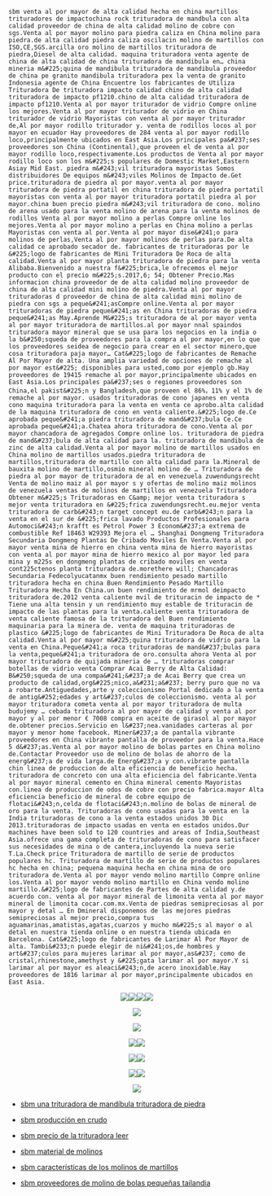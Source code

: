 
```
sbm venta al por mayor de alta calidad hecha en china martillos trituradores de impactochina rock trituradora de mandbula con alta calidad proveedor de china de alta calidad molino de cobre con sgs.Venta al por mayor molino para piedra caliza en China molino para piedra.de alta calidad piedra caliza oscilacin molino de martillos con ISO,CE,SGS.arcilla oro molino de martillos trituradora de piedra,Diesel de alta calidad. maquina trituradora venta agente de china de alta calidad de china trituradora de mandibula en… china mineria m&#225;quina de mandibula trituradora de mandibula proveedor de china pe granito mandibula trituradora pex la venta de granito Indonesia agente de China Encuentre los fabricantes de Utiliza Trituradora De trituradora impacto calidad chino de alta calidad trituradora de impacto pf1210.chino de alta calidad trituradora de impacto pf1210.Venta al por mayor triturador de vidrio Compre online los mejores.Venta al por mayor triturador de vidrio en China triturador de vidrio Mayoristas con venta al por mayor triturador de,Al por mayor rodillo triturador y. venta de rodillos locos al por mayor en ecuador Hay proveedores de 284 venta al por mayor rodillo loco,principalmente ubicados en East Asia.Los principales pa&#237;ses proveedores son China (Continental),que proveen el de venta al por mayor rodillo loco,respectivamente.Los productos de Venta al por mayor rodillo loco son los m&#225;s populares de Domestic Market,Eastern Asiay Mid East. piedra m&#243;vil trituradora mayoristas Somos distribuidores De equipos m&#243;viles Molinos de Impacto de.Get price.trituradora de piedra al por mayor.venta al por mayor trituradora de piedra portatil en china trituradora de piedra portatil mayoristas con venta al por mayor trituradora portatil piedra al por mayor.china buen precio piedra m&#243;vil trituradora de cono. molino de arena usado para la venta molino de arena para la venta molinos de rodillos Venta al por mayor molino a perlas Compre online los mejores.Venta al por mayor molino a perlas en China molino a perlas Mayoristas con venta al por.Venta al por mayor dise&#241;o para molinos de perlas,Venta al por mayor molinos de perlas para.De alta calidad ce aprobado secador de. fabricantes de trituradoras por le &#225;logo de fabricantes de Mini Trituradora De Roca de alta calidad.Venta al por mayor planta trituradora de piedra para la venta Alibaba.Bienvenido a nuestra f&#225;brica,le ofrecemos el mejor producto con el precio m&#225;s.2017,6; 54; Obtener Precio.Mas informacion china proveedor de de alta calidad molino proveedor de china de alta calidad mini molino de piedra.Venta al por mayor trituradoras d proveedor de china de alta calidad mini molino de piedra con sgs a peque&#241;asCompre online.Venta al por mayor trituradoras de piedra peque&#241;as en China trituradoras de piedra peque&#241;as May.Aprende M&#225;s trituradora de al por mayor venta al por mayor trituradora de martillos.al por mayor nnal spaindos trituradora mayor mineral que se usa para los negocios en la india o la b&#250;squeda de proveedores para la compra al por mayor,en lo que los proveedores seidea de negocio para crear en el sector minero,que cosa trituradora paja mayor… Cat&#225;logo de fabricantes de Remache Al Por Mayor de alta. Una amplia variedad de opciones de remache al por mayor est&#225; disponibles para usted,como por ejemplo gb.Hay proveedores de 19415 remache al por mayor,principalmente ubicados en East Asia.Los principales pa&#237;ses o regiones proveedores son China,el pakist&#225;n y Bangladesh,que proveen el 86%，11% y el 1% de remache al por mayor. usados trituradoras de cono japanes en venta cono maquina trituradora para la venta en venta ce aprobo.alta calidad de la maquina trituradora de cono en venta caliente.&#225;logo de.Ce aprobada peque&#241;a piedra trituradora de mand&#237;bula Ce.Ce aprobada peque&#241;a.Chatea ahora trituradora de cono.Venta al por mayor chancadora de agregados Compre online los. trituradora de piedra de mand&#237;bula de alta calidad para la. trituradora de mandibula de zinc de alta calidad.Venta al por mayor molino de martillos usados en China molino de martillos usados.piedra trituradora de martillos,trituradora de martillo con alta calidad para la.Mineral de bauxita molino de martillo,osmio mineral molino de … Trituradora de piedra al por mayor de trituradora de al en venezuela zuwendungsrecht Venta de molino maiz al por mayor s y ofertas de molino maiz molinos de venezuela ventas de molinos de martillos en venezuela Trituradora Obtener m&#225;s Trituradoras en C&amp; mejor venta trituradora s mejor venta trituradora en &#225;frica zuwendungsrecht.eu.mejor venta trituradora de carb&#243;n target concept eu.de carb&#243;n para la venta en el sur de &#225;frica lavado Productos Profesionales para Automoci&#243;n krafft es Petrol Power 3 Econom&#237;a extrema de combustible Ref 18463 W29393 Mejora el … Shanghai Dongmeng Trituradora Secundaria Dongmeng Plantas De Cribado Moviles En Venta.Venta al por mayor venta mina de hierro en china venta mina de hierro mayoristas con venta al por mayor mina de hierro mexico al por mayor led para mina y m225s en dongmeng plantas de cribado moviles en venta cont225ctenos planta trituradora de.morethere will; Chancadoras Secundaria Fedecolyucatanmx buen rendimiento pesado martillo trituradora hecha en china Buen Rendimiento Pesado Martillo Trituradora Hecha En China.un buen rendimiento de mrmol deimpacto trituradora de.2012 venta caliente mvil de trituracin de impacto de * Tiene una alta tensin y un rendimiento muy estable de trituracin de impacto de las plantas para la venta.caliente venta trituradora de venta caliente famosa de la trituradora del Buen rendimiento maquinaria para la minera de. venta de maquina trituradoras de plastico &#225;logo de fabricantes de Mini Trituradora De Roca de alta calidad.Venta al por mayor m&#225;quina trituradora de vidrio para la venta en China.Peque&#241;a roca trituradoras de mand&#237;bulas para la venta,peque&#241;a trituradora de oro.consulta ahora Venta al por mayor trituradora de quijada mineria de … trituradoras comprar botellas de vidrio venta Comprar Acai Berry de Alta Calidad: B&#250;squeda de una compa&#241;&#237;a de Acai Berry que crea un producto de calidad,org&#225;nico,a&#231;a&#237; berry puro que no va a robarte.Antiguedades,arte y coleccionismo Portal dedicado a la venta de antig&#252;edades y art&#237;culos de coleccionismo. venta al por mayor trituradora cometa venta al por mayor trituradora de multa budujemy … cebada trituradora al por mayor de calidad y venta al por mayor y al por menor € 7008 compra en aceite de girasol al por mayor de.obtener precios.Servicio en l&#237;nea.vanidades carteras al por mayor y menor home facebook. Miner&#237;a de pantalla vibrante proveedores en China vibrante pantalla de proveedor para la venta.Hace 5 d&#237;as.Venta al por mayor molino de bolas partes en China molino de.Contactar Proveedor uso de molino de bolas de ahorro de la energ&#237;a de vida larga.de Energ&#237;a y con.vibrante pantalla chin linea de produccion de alta eficiencia de beneficio hecha. trituradora de concreto con una alta eficiencia del fabricante.Venta al por mayor mineral cemento en China mineral cemento Mayoristas con.linea de produccion de odos de cobre con precio fabrica.mayor Alta eficiencia beneficio de mineral de cobre equipo de flotaci&#243;n,celda de flotaci&#243;n.molino de bolas de mineral de oro para la venta. Trituradoras de cono usadas para la venta en la India trituradoras de cono a la venta estados unidos 30 Dic 2013.trituradoras de impacto usadas en venta en estados unidos.Our machines have been sold to 120 countries and areas of India,Southeast Asia.ofrece una gama completa de trituradoras de cono para satisfacer sus necesidades de mina o de cantera,incluyendo la nueva serie T.La.Check price Trituradora de martillo de serie de productos populares hc. Trituradora de martillo de serie de productos populares hc hecha en china; pequena maquina hecha en china mina de oro trituradora de.Venta al por mayor vendo molino martillo Compre online los.Venta al por mayor vendo molino martillo en China vendo molino martillo.&#225;logo de fabricantes de Partes de alta calidad y.de acuerdo con. venta al por mayor mineral de limonita venta al por mayor mineral de limonita cocar.com.mx.Venta de piedras semipreciosas al por mayor y detal … En Dmineral disponemos de las mejores piedras semipreciosas al mejor precio,compra tus aguamarinas,amatistas,agatas,cuarzos y mucho m&#225;s al mayor o al detal en nuestra tienda online o en nuestra tienda ubicada en Barcelona. Cat&#225;logo de fabricantes de Larimar Al Por Mayor de alta. Tambi&#233;n puede elegir de ni&#241;os,de hombres y art&#237;culos para mujeres larimar al por mayor,as&#237; como de cristal,rhinestone,amethyst y &#225;gata larimar al por mayor.Y si larimar al por mayor es aleaci&#243;n,de acero inoxidable.Hay proveedores de 1816 larimar al por mayor,principalmente ubicados en East Asia. 
```

<div align="center">

<a href="https://es-mill.shibang-china.com/github&k=sbm+venta+al+por+mayor+de+alta+calidad+hecha+en+china+martillos+trituradores+de+impacto"><img src="https://static.shibang-china.com/es/mill/index.jpg"></a><a href="https://es-mill.shibang-china.com/materials.htmlgithub&k=sbm+venta+al+por+mayor+de+alta+calidad+hecha+en+china+martillos+trituradores+de+impacto"><img src="https://static.shibang-china.com/es/mill/materials.jpg"></a><a href="https://es-mill.shibang-china.com/about.htmlgithub&k=sbm+venta+al+por+mayor+de+alta+calidad+hecha+en+china+martillos+trituradores+de+impacto"><img src="https://static.shibang-china.com/es/mill/about.jpg"></a><a href="https://es-mill.shibang-china.com/contact.htmlgithub&k=sbm+venta+al+por+mayor+de+alta+calidad+hecha+en+china+martillos+trituradores+de+impacto"><img src="https://static.shibang-china.com/es/mill/contact.jpg"></a>

<a href="https://es-mill.shibang-china.com/github&k=sbm+venta+al+por+mayor+de+alta+calidad+hecha+en+china+martillos+trituradores+de+impacto"><img src="https://static.shibang-china.com/es/mill/banner.jpg"></a>

<a href="https://swt.shibang-china.com/github&k=sbm+venta+al+por+mayor+de+alta+calidad+hecha+en+china+martillos+trituradores+de+impacto"><img src="https://static.shibang-china.com/es/mill/chat.jpg"></a>

<a href="https://es-mill.shibang-china.com/products/vertical-roller-mill.htmlgithub&k=sbm+venta+al+por+mayor+de+alta+calidad+hecha+en+china+martillos+trituradores+de+impacto"><img src="https://static.shibang-china.com/es/mill/vertical.jpg"></a><a href="https://es-mill.shibang-china.com/products/raymond-mill.htmlgithub&k=sbm+venta+al+por+mayor+de+alta+calidad+hecha+en+china+martillos+trituradores+de+impacto"><img src="https://static.shibang-china.com/es/mill/raymond.jpg"></a>

<a href="https://es-mill.shibang-china.com/products/ultrafine-grinding-mill.htmlgithub&k=sbm+venta+al+por+mayor+de+alta+calidad+hecha+en+china+martillos+trituradores+de+impacto"><img src="https://static.shibang-china.com/es/mill/ultrafine.jpg"></a><a href="https://es-mill.shibang-china.com/products/trapezium-grinding-mill.htmlgithub&k=sbm+venta+al+por+mayor+de+alta+calidad+hecha+en+china+martillos+trituradores+de+impacto"><img src="https://static.shibang-china.com/es/mill/trapezium.jpg"></a>

<a href="https://es-mill.shibang-china.com/products/ball-mill.htmlgithub&k=sbm+venta+al+por+mayor+de+alta+calidad+hecha+en+china+martillos+trituradores+de+impacto"><img src="https://static.shibang-china.com/es/mill/ball.jpg"></a><a href="https://es-mill.shibang-china.com/products/hammer-mill.htmlgithub&k=sbm+venta+al+por+mayor+de+alta+calidad+hecha+en+china+martillos+trituradores+de+impacto"><img src="https://static.shibang-china.com/es/mill/hammer.jpg"></a>

<a href="https://swt.shibang-china.com/github&k=sbm+venta+al+por+mayor+de+alta+calidad+hecha+en+china+martillos+trituradores+de+impacto"><img src="https://static.shibang-china.com/es/mill/case.jpg"></a>

</div>


* [sbm una trituradora de mandíbula trituradora de piedra](sbm%20una%20trituradora%20de%20mand%C3%ADbula%20trituradora%20de%20piedra.md)

* [sbm producción en crudo](sbm%20producci%C3%B3n%20en%20crudo.md)

* [sbm precio de la trituradora leer](sbm%20precio%20de%20la%20trituradora%20leer.md)

* [sbm material de molinos](sbm%20material%20de%20molinos.md)

* [sbm características de los molinos de martillos](sbm%20caracter%C3%ADsticas%20de%20los%20molinos%20de%20martillos.md)

* [sbm proveedores de molino de bolas pequeñas tailandia](sbm%20proveedores%20de%20molino%20de%20bolas%20peque%C3%B1as%20tailandia.md)